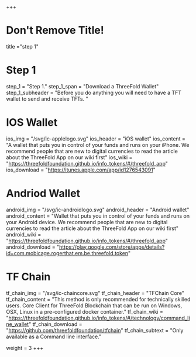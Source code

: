 +++
# Don't Remove Title!
title ="step 1"

# Step 1
step_1 = "Step 1."
step_1_span = "Download a ThreeFold Wallet"
step_1_subheader = "Before you do anything you will need to have a TFT wallet to send and receive TFTs. "


# IOS Wallet
ios_img = "/svg/ic-applelogo.svg"
ios_header = "iOS wallet"
ios_content = "A wallet that puts you in control of your funds and runs on your iPhone. We recommend people that are new to digital currencies to read the article about the ThreeFold App on our wiki first"
ios_wiki = "https://threefoldfoundation.github.io/info_tokens/#/threefold_app"
ios_download = "https://itunes.apple.com/app/id1276543091"

# Andriod Wallet
android_img = "/svg/ic-androidlogo.svg"
android_header = "Android wallet"
android_content = "Wallet that puts you in control of your funds and runs on your Android device. We recommend people that are new to digital currencies to read the article about the ThreeFold App on our wiki first"
android_wiki = "https://threefoldfoundation.github.io/info_tokens/#/threefold_app"
android_download = "https://play.google.com/store/apps/details?id=com.mobicage.rogerthat.em.be.threefold.token"

# TF Chain
tf_chain_img = "/svg/ic-chaincore.svg"
tf_chain_header = "TFChain Core"
tf_chain_content = "This method is only recommended for technically skilled users. Core Client for ThreeFold Blockchain that can be run on Windows, OSX, Linux in a pre-configured docker container."
tf_chain_wiki = "https://threefoldfoundation.github.io/info_tokens/#/technology/command_line_wallet"
tf_chain_download = "https://github.com/threefoldfoundation/tfchain"
tf_chain_subtext = "Only available as a Command line interface."

weight = 3
+++
